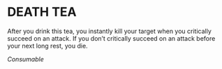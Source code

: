 # DEATH TEA

After you drink this tea, you instantly kill your target when you critically succeed on an attack. If you don’t critically succeed on an attack before your next long rest, you die.

*Consumable*